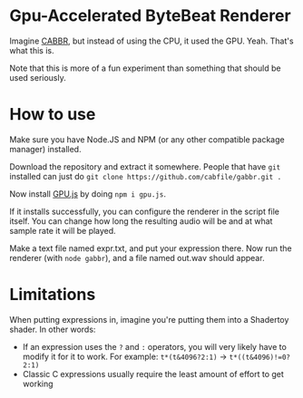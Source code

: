 # Gpu-Accelerated ByteBeat Renderer
Imagine [CABBR](https://github.com/cabfile/cabbr), but instead of using the CPU, it used the GPU. Yeah. That's what this is.

Note that this is more of a fun experiment than something that should be used seriously.

# How to use
Make sure you have Node.JS and NPM (or any other compatible package manager) installed.

Download the repository and extract it somewhere. People that have `git` installed can just do `git clone https://github.com/cabfile/gabbr.git .`

Now install [GPU.js](https://gpu.rocks/) by doing `npm i gpu.js`.

If it installs successfully, you can configure the renderer in the script file itself. You can change how long the resulting audio will be and at what sample rate it will be played.

Make a text file named expr.txt, and put your expression there. Now run the renderer (with `node gabbr`), and a file named out.wav should appear.
# Limitations
When putting expressions in, imagine you're putting them into a Shadertoy shader. In other words:
* If an expression uses the `?` and `:` operators, you will very likely have to modify it for it to work. For example: `t*(t&4096?2:1)` -> `t*((t&4096)!=0?2:1)`
* Classic C expressions usually require the least amount of effort to get working
